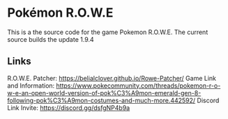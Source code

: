 # Pokémon R.O.W.E

This is a the source code for the game Pokemon R.O.W.E.
The current source builds the update 1.9.4

## Links
R.O.W.E. Patcher: https://belialclover.github.io/Rowe-Patcher/
Game Link and Information: https://www.pokecommunity.com/threads/pokemon-r-o-w-e-an-open-world-version-of-pok%C3%A9mon-emerald-gen-8-following-pok%C3%A9mon-costumes-and-much-more.442592/
Discord Link Invite: https://discord.gg/dsfgNP4b9a
